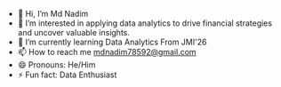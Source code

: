 - 👋 Hi, I’m Md Nadim
- 👀 I’m interested in applying data analytics to drive financial strategies and uncover valuable insights.
- 🌱 I’m currently learning Data Analytics From JMI'26
- 📫 How to reach me mdnadim78592@gmail.com
- 😄 Pronouns: He/Him
- ⚡ Fun fact: Data Enthusiast

<!---
Nadim78592/Nadim78592 is a ✨ special ✨ repository because its `README.md` (this file) appears on your GitHub profile.
You can click the Preview link to take a look at your changes.
--->
